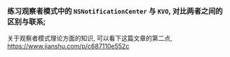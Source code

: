 ### 练习观察者模式中的 `NSNotificationCenter` 与 `KVO`, 对比两者之间的区别与联系;

关于观察者模式理论方面的知识, 可以看下这篇文章的第二点, https://www.jianshu.com/p/c687110e552c
